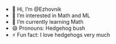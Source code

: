 - 👋 Hi, I’m @Ezhovnik
- 👀 I’m interested in Math and ML
- 🌱 I’m currently learning Math
- 😄 Pronouns: Hedgehog bush
- ⚡ Fun fact: I love hedgehogs very much

<!---
Ezhovnik/Ezhovnik is a ✨ special ✨ repository because its `README.md` (this file) appears on your GitHub profile.
You can click the Preview link to take a look at your changes.
--->
